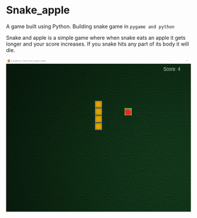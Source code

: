 # Snake_apple
A game built using Python.
Building snake game in `pygame and python`

Snake and apple is a simple game where when snake eats an apple it gets longer and your score increases. If you snake hits any part of its body it will die.

![](game_preview.gif)
